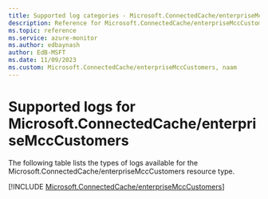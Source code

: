 ```yaml
---
title: Supported log categories - Microsoft.ConnectedCache/enterpriseMccCustomers
description: Reference for Microsoft.ConnectedCache/enterpriseMccCustomers in Azure Monitor Logs.
ms.topic: reference
ms.service: azure-monitor
ms.author: edbaynash
author: EdB-MSFT
ms.date: 11/09/2023
ms.custom: Microsoft.ConnectedCache/enterpriseMccCustomers, naam
---
```





# Supported logs for Microsoft.ConnectedCache/enterpriseMccCustomers  
The following table lists the types of logs available for the Microsoft.ConnectedCache/enterpriseMccCustomers resource type.
  
  
[!INCLUDE [Microsoft.ConnectedCache/enterpriseMccCustomers](./includes/microsoft-connectedcache-enterprisemcccustomers-logs-include.md)]
  
